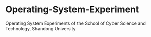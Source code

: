 # Operating-System-Experiment
Operating System Experiments  of the School of Cyber Science and Technology, Shandong University
